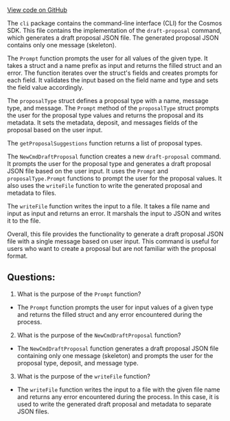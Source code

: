 [View code on GitHub](https://github.com/cosmos/cosmos-sdk/blob/main/x/gov/client/cli/prompt.go)

The `cli` package contains the command-line interface (CLI) for the Cosmos SDK. This file contains the implementation of the `draft-proposal` command, which generates a draft proposal JSON file. The generated proposal JSON contains only one message (skeleton).

The `Prompt` function prompts the user for all values of the given type. It takes a struct and a name prefix as input and returns the filled struct and an error. The function iterates over the struct's fields and creates prompts for each field. It validates the input based on the field name and type and sets the field value accordingly.

The `proposalType` struct defines a proposal type with a name, message type, and message. The `Prompt` method of the `proposalType` struct prompts the user for the proposal type values and returns the proposal and its metadata. It sets the metadata, deposit, and messages fields of the proposal based on the user input.

The `getProposalSuggestions` function returns a list of proposal types.

The `NewCmdDraftProposal` function creates a new `draft-proposal` command. It prompts the user for the proposal type and generates a draft proposal JSON file based on the user input. It uses the `Prompt` and `proposalType.Prompt` functions to prompt the user for the proposal values. It also uses the `writeFile` function to write the generated proposal and metadata to files.

The `writeFile` function writes the input to a file. It takes a file name and input as input and returns an error. It marshals the input to JSON and writes it to the file.

Overall, this file provides the functionality to generate a draft proposal JSON file with a single message based on user input. This command is useful for users who want to create a proposal but are not familiar with the proposal format.
## Questions: 
 1. What is the purpose of the `Prompt` function?
- The `Prompt` function prompts the user for input values of a given type and returns the filled struct and any error encountered during the process.

2. What is the purpose of the `NewCmdDraftProposal` function?
- The `NewCmdDraftProposal` function generates a draft proposal JSON file containing only one message (skeleton) and prompts the user for the proposal type, deposit, and message type.

3. What is the purpose of the `writeFile` function?
- The `writeFile` function writes the input to a file with the given file name and returns any error encountered during the process. In this case, it is used to write the generated draft proposal and metadata to separate JSON files.